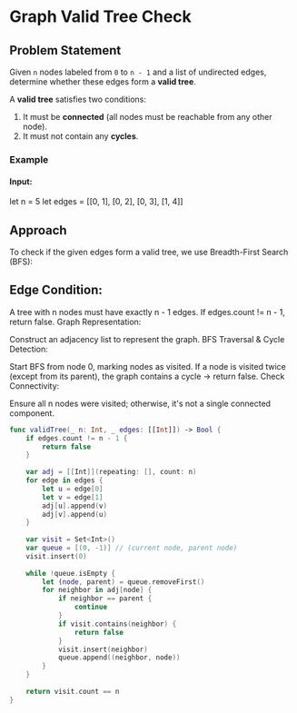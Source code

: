 # Graph Valid Tree Check

## Problem Statement
Given `n` nodes labeled from `0` to `n - 1` and a list of undirected edges, determine whether these edges form a **valid tree**.

A **valid tree** satisfies two conditions:
1. It must be **connected** (all nodes must be reachable from any other node).
2. It must not contain any **cycles**.

### Example
#### Input:
let n = 5
let edges = [[0, 1], [0, 2], [0, 3], [1, 4]]

## Approach
To check if the given edges form a valid tree, we use Breadth-First Search (BFS):

## Edge Condition:

A tree with n nodes must have exactly n - 1 edges.
If edges.count != n - 1, return false.
Graph Representation:

Construct an adjacency list to represent the graph.
BFS Traversal & Cycle Detection:

Start BFS from node 0, marking nodes as visited.
If a node is visited twice (except from its parent), the graph contains a cycle → return false.
Check Connectivity:

Ensure all n nodes were visited; otherwise, it's not a single connected component.

```swift
func validTree(_ n: Int, _ edges: [[Int]]) -> Bool {
    if edges.count != n - 1 {
        return false
    }
    
    var adj = [[Int]](repeating: [], count: n)
    for edge in edges {
        let u = edge[0]
        let v = edge[1]
        adj[u].append(v)
        adj[v].append(u)
    }
    
    var visit = Set<Int>()
    var queue = [(0, -1)] // (current node, parent node)
    visit.insert(0)
    
    while !queue.isEmpty {
        let (node, parent) = queue.removeFirst()
        for neighbor in adj[node] {
            if neighbor == parent {
                continue
            }
            if visit.contains(neighbor) {
                return false
            }
            visit.insert(neighbor)
            queue.append((neighbor, node))
        }
    }
    
    return visit.count == n
}
```
